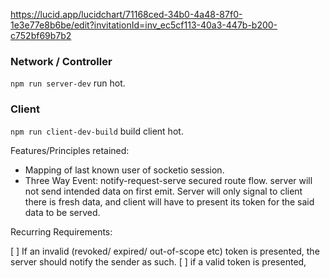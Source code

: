 https://lucid.app/lucidchart/71168ced-34b0-4a48-87f0-1e3e77e8b6be/edit?invitationId=inv_ec5cf113-40a3-447b-b200-c752bf69b7b2

### Network / Controller

`npm run server-dev` run hot.

### Client

`npm run client-dev-build` build client hot.




Features/Principles retained:
- Mapping of last known user of socketio session.
- Three Way Event: notify-request-serve secured route flow. server will not send intended data on first emit. Server will only signal to client there is fresh data, and client will have to present its token for the said data to be served.



Recurring Requirements:

[ ] If an invalid (revoked/ expired/ out-of-scope etc) token is presented, the server should notify the sender as such. 
[ ] if a valid token is presented,